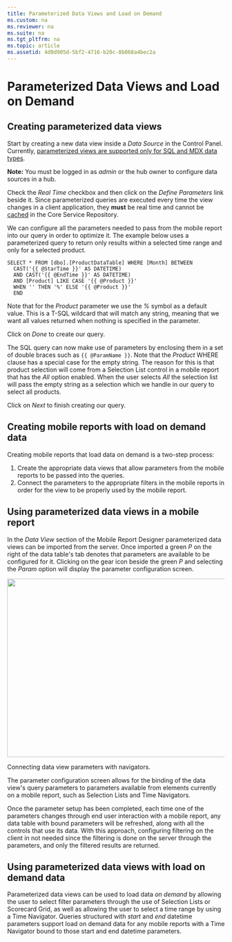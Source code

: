 ```yaml
---
title: Parameterized Data Views and Load on Demand
ms.custom: na
ms.reviewer: na
ms.suite: na
ms.tgt_pltfrm: na
ms.topic: article
ms.assetid: 4d0d905d-5bf2-4716-b20c-8b068a4bec2a
---
```

# Parameterized Data Views and Load on Demand
## Creating parameterized data views  
  
Start by creating a new data view inside a *Data Source* in the Control Panel. Currently, [parameterized views are supported only for SQL and MDX data types](Data%20Types.md).  
  
**Note:** You must be logged in as *admin* or the hub owner to configure data sources in a hub.  
  
Check the *Real Time* checkbox and then click on the *Define Parameters* link beside it.  Since parameterized queries are executed every time the view changes in a client application, they **must** be real time and cannot be [cached](Data%20Acquisition.md) in the Core Service Repository.  
  
We can configure all the parameters needed to pass from the mobile report into our query in order to optimize it. The example below uses a parameterized query to return only results within a  selected time range and only for a selected product.  
  
    SELECT * FROM [dbo].[ProductDataTable] WHERE [Month] BETWEEN  
      CAST('{{ @StarTime }}' AS DATETIME)   
      AND CAST('{{ @EndTime }}' AS DATETIME)   
      AND [Product] LIKE CASE '{{ @Product }}'   
      WHEN '' THEN '%' ELSE '{{ @Product }}'  
      END  
  
Note that for the *Product* parameter we use the *%* symbol as a default value.  This is a T-SQL wildcard that will match any string, meaning that we want all values returned when nothing is specified in the parameter.  
  
Click on *Done* to create our query.  
  
The SQL query can now make use of parameters by enclosing them in a set of double braces such as `{{ @ParamName }}`.  Note that the *Product* WHERE clause has a special case for the empty string.  The reason for this is that product selection will come from a Selection List control in a mobile report that has the *All* option enabled. When the user selects *All* the selection list will pass the empty string as a selection which we handle in our query to select all products.  
  
Click on *Next* to finish creating our query.  
  
## Creating mobile reports with load on demand data  
  
Creating mobile reports that load data on demand is a two-step process:  
  
1. Create the appropriate data views that allow parameters from the mobile reports to be passed into the queries.  
2. Connect the parameters to the appropriate filters in the mobile reports in order for the view to be properly used by the mobile report.  
  
## Using parameterized data views in a mobile report  
  
In the *Data View* section of the Mobile Report Designer parameterized data views can be imported from the server. Once imported a green *P* on the right of the data table's tab denotes that parameters are available to be configured for it.  Clicking on the gear icon beside the green *P* and selecting the *Param* option will display the parameter configuration screen.  
  
<div class="image">  
  <img src="images/parameterized_queries_and_load_on_demand_screen01.png" width="800" height="412" />  
  <p>Connecting data view parameters with navigators.</p>  
</div>  
  
The parameter configuration screen allows for the binding of the data view's query parameters to parameters available from elements currently on a mobile report, such as Selection Lists and Time Navigators.  
  
Once the parameter setup has been completed, each time one of the parameters changes through end user interaction with a mobile report, any data table with bound parameters will be refreshed, along with all the controls that use its data. With this approach, configuring filtering on the client in not needed since the filtering is done on the server through the parameters, and only the filtered results are returned.  
  
## Using parameterized data views with load on demand data  
  
Parameterized data views can be used to load data *on demand* by allowing the user to select filter parameters through the use of Selection Lists or Scorecard Grid, as well as allowing the user to select a time range by using a Time Navigator. Queries structured with *start* and *end* datetime parameters support load on demand data for any mobile reports with a Time Navigator bound to those start and end datetime parameters.  
  
  
